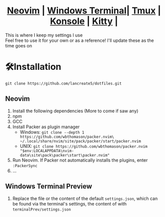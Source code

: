 <h1 align="center">
    <a href="https://github.com/solsteace/dotfiles#neovim">Neovim</a> | 
    <a href="https://github.com/solsteace/dotfiles#windows-terminal-preview">Windows Terminal</a>| 
    <a href="https://github.com/solsteace/dotfiles#tmux">Tmux</a> |
    <a href="https://github.com/solsteace/dotfiles#konsole">Konsole</a> |
    <a href="https://github.com/solsteace/dotfiles#kitty">Kitty</a> |
</h1>

<p>
    This is where I keep my settings I use<br>
    Feel free to use it for your own or as a reference! 
    I'll update these as the time goes on
</p>


# 🛠Installation
` git clone https://github.com/lancreate5/dotfiles.git `

## Neovim
1. Install the following dependencies (More to come if saw any)
  1. npm
  1. GCC
1. Install Packer as plugin manager
    - Windows: `git clone --depth 1 https://github.com/wbthomason/packer.nvim\ ~/.local/share/nvim/site/pack/packer/start/packer.nvim`
    - UNIX: `git clone https://github.com/wbthomason/packer.nvim "$env:LOCALAPPDATA\nvim-data\site\pack\packer\start\packer.nvim"`
1. Run Neovim. If Packer not automatically installs the plugins, enter `:PackerSync`
1. ...

## Windows Terminal Preview
1. Replace the file or the content of the default `settings.json`, which can be found via the terminal's settings, the content of with `terminalPrev/settings.json`
